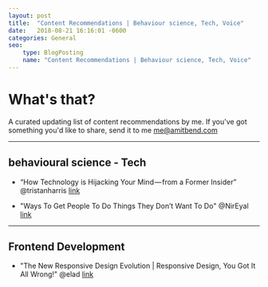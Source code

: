 ```yaml
---
layout: post
title:  "Content Recommendations | Behaviour science, Tech, Voice"
date:   2018-08-21 16:16:01 -0600
categories: General
seo:
    type: BlogPosting
    name: "Content Recommendations | Behaviour science, Tech, Voice"
---
```


# What's that?

A curated updating list of content recommendations by me.
If you've got something you'd like to share, send it to me me@amitbend.com

___


## behavioural science - Tech

* “How Technology is Hijacking Your Mind — from a Former Insider” @tristanharris [link](https://medium.com/thrive-global/how-technology-hijacks-peoples-minds-from-a-magician-and-google-s-design-ethicist-56d62ef5edf3)


* "Ways To Get People To Do Things They Don’t Want To Do"  @NirEyal [link](https://betterhumans.coach.me/ways-to-get-people-to-do-things-they-dont-want-to-do-e83bdd0d1ab6)



___



## Frontend Development 

* "The New Responsive Design Evolution | Responsive Design, You Got It All Wrong!" @elad [link](https://medium.com/@elad/the-new-responsive-design-evolution-2bfb9b504a4e)




